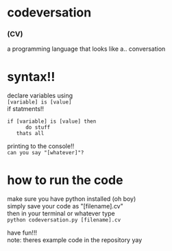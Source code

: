 # codeversation
### (CV)

a programming language that looks like a.. conversation

# syntax!!
declare variables using  
```[variable] is [value]```  
if statments!!  
```
if [variable] is [value] then  
      do stuff
   thats all
```
printing to the console!!  
```can you say "[whatever]"?```

# how to run the code
make sure you have python installed (oh boy)  
simply save your code as "[filename].cv"  
then in your terminal or whatever type  
```python codeversation.py [filename].cv```

have fun!!!  
note: theres example code in the repository yay  
